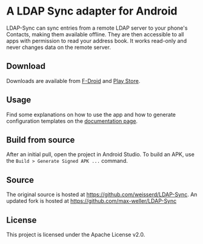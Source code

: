 # A LDAP Sync adapter for Android

LDAP-Sync can sync entries from a remote LDAP server to your phone's Contacts, making them available offline. They are then accessible to all apps with permission to read your address book. It works read-only and never changes data on the remote server. 

## Download

Downloads are available from [F-Droid](https://f-droid.org/de/packages/de.wikilab.android.ldapsync/) and [Play Store](https://play.google.com/store/apps/details?id=de.wikilab.android.ldapsync).

## Usage
Find some explanations on how to use the app and how to generate configuration templates on the [documentation page](https://max-weller.github.io/LDAP-Sync/).


## Build from source

After an initial pull, open the project in Android Studio. To build an APK, use the `Build > Generate Signed APK ...` command.

## Source

The original source is hosted at https://github.com/weisserd/LDAP-Sync. An updated fork is hosted at https://github.com/max-weller/LDAP-Sync

## License 

This project is licensed under the Apache License v2.0.
